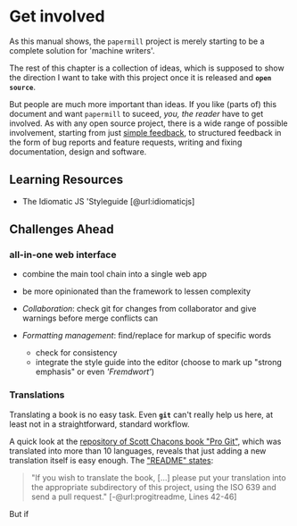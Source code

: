# Get involved

As this manual shows, the `papermill` project is merely starting to be a complete solution for 'machine writers'.

The rest of this chapter is a collection of ideas, which is supposed to show the direction I want to take with this project once it is released and **`open source`**.

But people are much more important than ideas. If you like (parts of) this document and want `papermill` to suceed, *you, the reader* have to get involved.
As with any open source project, there is a wide range of possible involvement, starting from just [simple feedback](mailto://papermill@178.is), to structured feedback in the form of bug reports and feature requests, writing and fixing documentation, design and software.

## Learning Resources

- The Idiomatic JS 'Styleguide [@url:idiomaticjs]

## Challenges Ahead

### all-in-one web interface

- combine the main tool chain into a single web app
- be more opinionated than the framework to lessen complexity

- *Collaboration*: check git for changes from collaborator and give warnings before merge conflicts can 

- *Formatting management*: find/replace for markup of specific words
    - check for consistency
    - integrate the style guide into the editor (choose to mark up "strong emphasis" or even *'Fremdwort'*)


### Translations

Translating a book is no easy task. Even **`git`** can't really help us here, at least not in a straightforward, standard workflow.

A quick look at the [repository of Scott Chacons book "Pro Git"](https://github.com/progit/progit), which was translated into more than 10 languages, reveals that just adding a new translation itself is easy enough. The ["README" states](https://github.com/progit/progit#translation): 

> "If you wish to translate the book, […] please put your translation into the appropriate subdirectory of this project, using the ISO 639 and send a pull request." [-@url:progitreadme, Lines 42-46]

But if
